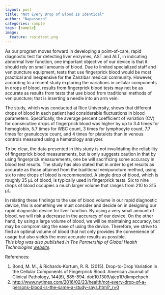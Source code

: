 ```yaml
---
layout: post
title: "Not Every Drop of Blood Is Identical"
author: "Napassorn"
categories: sample
tags: [sample]
image:
  feature: rapidtest.png
---
```


As our program moves forward in developing a point-of-care, rapid diagnostic test for detecting liver enzymes, AST and ALT, in indicating abnormal liver function, one important objective of our device is that it should rely on small amounts of blood. Due to limited specialized staff and venipuncture equipment, tests that use fingerprick blood would be most practical and inexpensive for the Zanzibar medical community. However, according to a recent study exploring the variations in cellular components in drops of blood, results from fingerprick blood tests may not be as accurate as results from tests that use blood from traditional methods of venipuncture; that is inserting a needle into an arm vein.

The study, which was conducted at Rice University, shows that different drops of blood in each patient had considerable fluctuations in blood parameters. Specifically, the average percent coefficient of variation (CV) for consecutive drops of fingerprick blood was higher by up to 3.4 times for hemoglobin, 5.7 times for WBC count, 3 times for lymphocyte count, 7.7 times for granulocyte count, and 4 times for platelets than in venous controls measured using a hematology analyzer.

To be clear, the data presented in this study is not invalidating the reliability of fingerprick blood measurements, but is only suggests caution in that by using fingerprick measurements, one be will sacrificing some accuracy in blood test results. The study has also stated that in order to get results as accurate as those attained from the traditional venipuncture method, using six to nine drops of blood is recommended. A single drop of blood, which is roughly 35 μL of blood, is typically used in fingerprick tests. Six to nine drops of blood occupies a much larger volume that ranges from 210 to 315 μL.

In relating these findings to the use of blood volume in our rapid diagnostic device, this is something we must consider and decide on in designing our rapid diagnostic device for liver function. By using a very small amount of blood, we will risk a decrease in the accuracy of our device. On the other hand, by using a large volume of blood, we will be maintaining accuracy, but may be compromising the ease of using the device. Therefore, we strive to find an optimal volume of blood that not only provides the convenience of usage but also yields the most accurate results as possible.  
*This blog was also published in The Partnership of Global Health Technologies [website](https://www.bu.edu/globalhealthtechnologies/2016/03/21/not-every-drop-of-blood-is-identical/).*   

References:  
1. Bond, M. M., &amp; Richards-Kortum, R. R. (2015). Drop-to-Drop Variation in the Cellular Components of Fingerprick Blood. American Journal of Clinical Pathology, 144(6), 885-894. doi:10.1309/ajcp1l7dkmpchpeh 
2. http://www.nytimes.com/2016/02/23/health/not-every-drop-of-a-persons-blood-is-the-same-a-study-says.html?_r=0 

